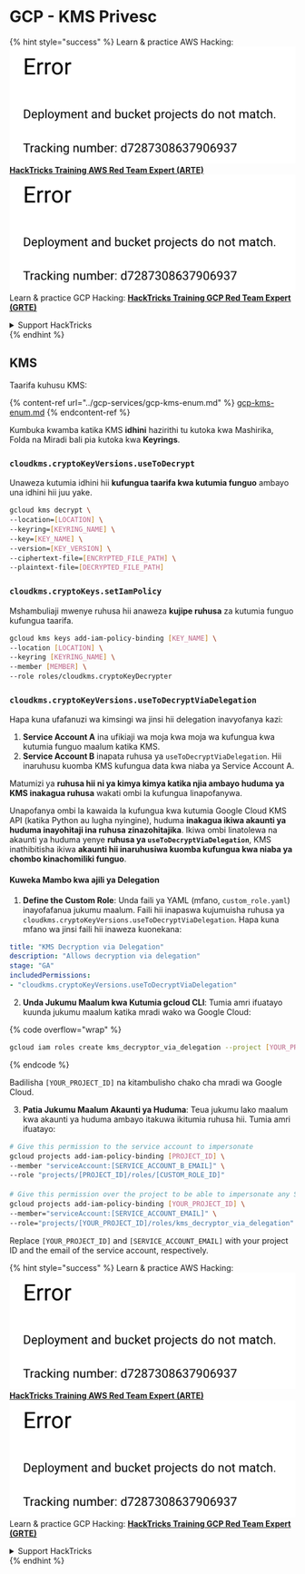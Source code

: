 # GCP - KMS Privesc

{% hint style="success" %}
Learn & practice AWS Hacking:<img src="../../../.gitbook/assets/image (1) (1).png" alt="" data-size="line">[**HackTricks Training AWS Red Team Expert (ARTE)**](https://training.hacktricks.xyz/courses/arte)<img src="../../../.gitbook/assets/image (1) (1).png" alt="" data-size="line">\
Learn & practice GCP Hacking: <img src="../../../.gitbook/assets/image (2).png" alt="" data-size="line">[**HackTricks Training GCP Red Team Expert (GRTE)**<img src="../../../.gitbook/assets/image (2).png" alt="" data-size="line">](https://training.hacktricks.xyz/courses/grte)

<details>

<summary>Support HackTricks</summary>

* Check the [**subscription plans**](https://github.com/sponsors/carlospolop)!
* **Join the** 💬 [**Discord group**](https://discord.gg/hRep4RUj7f) or the [**telegram group**](https://t.me/peass) or **follow** us on **Twitter** 🐦 [**@hacktricks\_live**](https://twitter.com/hacktricks\_live)**.**
* **Share hacking tricks by submitting PRs to the** [**HackTricks**](https://github.com/carlospolop/hacktricks) and [**HackTricks Cloud**](https://github.com/carlospolop/hacktricks-cloud) github repos.

</details>
{% endhint %}

## KMS

Taarifa kuhusu KMS:

{% content-ref url="../gcp-services/gcp-kms-enum.md" %}
[gcp-kms-enum.md](../gcp-services/gcp-kms-enum.md)
{% endcontent-ref %}

Kumbuka kwamba katika KMS **idhini** hazirithi tu kutoka kwa Mashirika, Folda na Miradi bali pia kutoka kwa **Keyrings**.

### `cloudkms.cryptoKeyVersions.useToDecrypt`

Unaweza kutumia idhini hii **kufungua taarifa kwa kutumia funguo** ambayo una idhini hii juu yake.
```bash
gcloud kms decrypt \
--location=[LOCATION] \
--keyring=[KEYRING_NAME] \
--key=[KEY_NAME] \
--version=[KEY_VERSION] \
--ciphertext-file=[ENCRYPTED_FILE_PATH] \
--plaintext-file=[DECRYPTED_FILE_PATH]
```
### `cloudkms.cryptoKeys.setIamPolicy`

Mshambuliaji mwenye ruhusa hii anaweza **kujipe ruhusa** za kutumia funguo kufungua taarifa.
```bash
gcloud kms keys add-iam-policy-binding [KEY_NAME] \
--location [LOCATION] \
--keyring [KEYRING_NAME] \
--member [MEMBER] \
--role roles/cloudkms.cryptoKeyDecrypter
```
### `cloudkms.cryptoKeyVersions.useToDecryptViaDelegation`

Hapa kuna ufafanuzi wa kimsingi wa jinsi hii delegation inavyofanya kazi:

1. **Service Account A** ina ufikiaji wa moja kwa moja wa kufungua kwa kutumia funguo maalum katika KMS.
2. **Service Account B** inapata ruhusa ya `useToDecryptViaDelegation`. Hii inaruhusu kuomba KMS kufungua data kwa niaba ya Service Account A.

Matumizi ya **ruhusa hii ni ya kimya kimya katika njia ambayo huduma ya KMS inakagua ruhusa** wakati ombi la kufungua linapofanywa.

Unapofanya ombi la kawaida la kufungua kwa kutumia Google Cloud KMS API (katika Python au lugha nyingine), huduma **inakagua ikiwa akaunti ya huduma inayohitaji ina ruhusa zinazohitajika**. Ikiwa ombi linatolewa na akaunti ya huduma yenye **ruhusa ya `useToDecryptViaDelegation`**, KMS inathibitisha ikiwa **akaunti hii inaruhusiwa kuomba kufungua kwa niaba ya chombo kinachomiliki funguo**.

#### Kuweka Mambo kwa ajili ya Delegation

1. **Define the Custom Role**: Unda faili ya YAML (mfano, `custom_role.yaml`) inayofafanua jukumu maalum. Faili hii inapaswa kujumuisha ruhusa ya `cloudkms.cryptoKeyVersions.useToDecryptViaDelegation`. Hapa kuna mfano wa jinsi faili hii inaweza kuonekana:
```yaml
title: "KMS Decryption via Delegation"
description: "Allows decryption via delegation"
stage: "GA"
includedPermissions:
- "cloudkms.cryptoKeyVersions.useToDecryptViaDelegation"
```
2. **Unda Jukumu Maalum kwa Kutumia gcloud CLI**: Tumia amri ifuatayo kuunda jukumu maalum katika mradi wako wa Google Cloud:

{% code overflow="wrap" %}
```bash
gcloud iam roles create kms_decryptor_via_delegation --project [YOUR_PROJECT_ID] --file custom_role.yaml
```
{% endcode %}

Badilisha `[YOUR_PROJECT_ID]` na kitambulisho chako cha mradi wa Google Cloud.

3. **Patia Jukumu Maalum Akaunti ya Huduma**: Teua jukumu lako maalum kwa akaunti ya huduma ambayo itakuwa ikitumia ruhusa hii. Tumia amri ifuatayo:
```bash
# Give this permission to the service account to impersonate
gcloud projects add-iam-policy-binding [PROJECT_ID] \
--member "serviceAccount:[SERVICE_ACCOUNT_B_EMAIL]" \
--role "projects/[PROJECT_ID]/roles/[CUSTOM_ROLE_ID]"

# Give this permission over the project to be able to impersonate any SA
gcloud projects add-iam-policy-binding [YOUR_PROJECT_ID] \
--member="serviceAccount:[SERVICE_ACCOUNT_EMAIL]" \
--role="projects/[YOUR_PROJECT_ID]/roles/kms_decryptor_via_delegation"
```
Replace `[YOUR_PROJECT_ID]` and `[SERVICE_ACCOUNT_EMAIL]` with your project ID and the email of the service account, respectively.

{% hint style="success" %}
Learn & practice AWS Hacking:<img src="../../../.gitbook/assets/image (1) (1).png" alt="" data-size="line">[**HackTricks Training AWS Red Team Expert (ARTE)**](https://training.hacktricks.xyz/courses/arte)<img src="../../../.gitbook/assets/image (1) (1).png" alt="" data-size="line">\
Learn & practice GCP Hacking: <img src="../../../.gitbook/assets/image (2).png" alt="" data-size="line">[**HackTricks Training GCP Red Team Expert (GRTE)**<img src="../../../.gitbook/assets/image (2).png" alt="" data-size="line">](https://training.hacktricks.xyz/courses/grte)

<details>

<summary>Support HackTricks</summary>

* Check the [**subscription plans**](https://github.com/sponsors/carlospolop)!
* **Join the** 💬 [**Discord group**](https://discord.gg/hRep4RUj7f) or the [**telegram group**](https://t.me/peass) or **follow** us on **Twitter** 🐦 [**@hacktricks\_live**](https://twitter.com/hacktricks\_live)**.**
* **Share hacking tricks by submitting PRs to the** [**HackTricks**](https://github.com/carlospolop/hacktricks) and [**HackTricks Cloud**](https://github.com/carlospolop/hacktricks-cloud) github repos.

</details>
{% endhint %}
